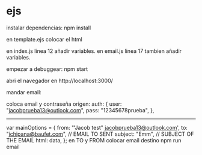 # ejs

instalar dependencias:
npm install


en template.ejs colocar el html

en index.js linea 12 añadir variables.
en email.js linea 17 tambien añadir variables.


empezar a debuggear:
npm start

abri el navegador en http://localhost:3000/



mandar email:

coloca email y contraseña origen:
 auth: {
    user: "jacobprueba13@outlook.com",
    pass: "12345678prueba",
  },
  ___________
   var mainOptions = {
        from: '"Jacob test" jacobprueba13@outlook.com',
        to: "jchipana@baufet.com", // EMAIL TO SENT
        subject: "Emm", // SUBJECT OF THE EMAIL
        html: data,
      };
 en TO  y FROM colocar  email destino
npm run email
